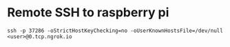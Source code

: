 # Remote SSH to raspberry pi
    ssh -p 37286 -oStrictHostKeyChecking=no -oUserKnownHostsFile=/dev/null <user>@0.tcp.ngrok.io

